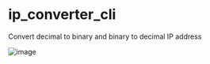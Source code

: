 # ip_converter_cli
Convert decimal to binary and binary to decimal IP address

![image](https://user-images.githubusercontent.com/98428543/205442742-e93ec704-72a7-4ad5-9209-181498306158.png)
